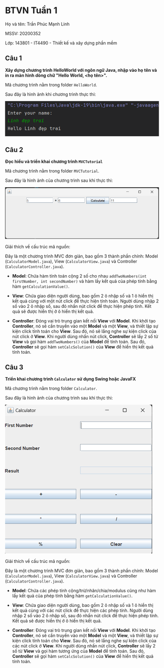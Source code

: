 # BTVN Tuần 1

Họ và tên: Trần Phúc Mạnh Linh

MSSV: 20200352

Lớp: 143801 - IT4490 - Thiết kế và xây dựng phần mềm

## Câu 1

**Xây dựng chương trình HelloWorld với ngôn ngữ Java, nhập vào họ tên và in ra màn hình dòng chữ "Hello World, <họ tên>".**

Mã chương trình nằm trong folder `HelloWorld`.

Sau đây là hình ảnh khi chương trình thực thi:

![Chương trình HelloWorld](image.png)

## Câu 2

**Đọc hiểu và triển khai chương trình `MVCTutorial`**

Mã chương trình nằm trong folder `MVCTutorial`.

Sau đây là hình ảnh của chương trình sau khi thực thi:

![Chương trình MVCTutorial](image-1.png)

Giải thích về cấu trúc mã nguồn:

Đây là một chương trình MVC đơn giản, bao gồm 3 thành phần chính: Model (`CalculatorModel.java`), View (`CalculatorView.java`) và Controller (`CalculatorController.java`).

- **Model**: Chứa hàm tính toán cộng 2 số cho nhau `addTwoNumbers(int firstNumber, int secondNumber)` và hàm lấy kết quả của phép tính bằng hàm `getCalculationValue()`.

- **View**: Chứa giao diện người dùng, bao gồm 2 ô nhập số và 1 ô hiển thị kết quả cùng với một nút click để thực hiện tính toán. Người dùng nhập 2 số vào 2 ô nhập số, sau đó nhấn nút click để thực hiện phép tính. Kết quả sẽ được hiển thị ở ô hiển thị kết quả.

- **Controller**: Đóng vai trò trung gian kết nối **View** với **Model**. Khi khởi tạo **Controller**, nó sẽ cần truyền vào một **Model** và một **View**, và thiết lập sự kiện click tính toán cho **View**. Sau đó, nó sẽ lắng nghe sự kiện click của nút click ở **View**. Khi người dùng nhấn nút click, **Controller** sẽ lấy 2 số từ **View** và gọi hàm `addTwoNumbers()` của **Model** để tính toán. Sau đó, **Controller** sẽ gọi hàm `setCalcSolution()` của **View** để hiển thị kết quả tính toán.

## Câu 3

**Triển khai chương trình `Calculator` sử dụng Swing hoặc JavaFX**

Mã chương trình nằm trong folder `Calculator`.

Sau đây là hình ảnh của chương trình sau khi thực thi:

![Chương trình Calculator](image-2.png)

Giải thích về cấu trúc mã nguồn:

Đây là một chương trình MVC đơn giản, bao gồm 3 thành phần chính: Model (`CalculatorModel.java`), View (`CalculatorView.java`) và Controller (`CalculatorController.java`).

- **Model**: Chứa các phép tính cộng/trừ/nhân/chia/modulus cũng như hàm lấy kết quả của phép tính bằng hàm `getCalculationValue()`.

- **View**: Chứa giao diện người dùng, bao gồm 2 ô nhập số và 1 ô hiển thị kết quả cùng với các nút click để thực hiện các phép tính. Người dùng nhập 2 số vào 2 ô nhập số, sau đó nhấn nút click để thực hiện phép tính. Kết quả sẽ được hiển thị ở ô hiển thị kết quả.

- **Controller**: Đóng vai trò trung gian kết nối **View** với **Model**. Khi khởi tạo **Controller**, nó sẽ cần truyền vào một **Model** và một **View**, và thiết lập sự kiện click tính toán cho **View**. Sau đó, nó sẽ lắng nghe sự kiện click của các nút click ở **View**. Khi người dùng nhấn nút click, **Controller** sẽ lấy 2 số từ **View** và gọi hàm tương ứng của **Model** để tính toán. Sau đó, **Controller** sẽ gọi hàm `setCalcSolution()` của **View** để hiển thị kết quả tính toán.
